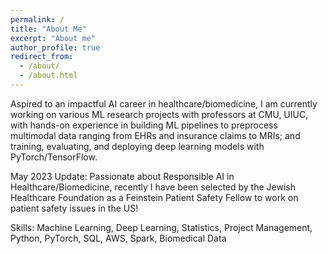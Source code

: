 ```yaml
---
permalink: /
title: "About Me"
excerpt: "About me"
author_profile: true
redirect_from: 
  - /about/
  - /about.html
---
```

Aspired to an impactful AI career in healthcare/biomedicine, I am currently working on various ML research projects with professors at CMU, UIUC, with hands-on experience in building ML pipelines to preprocess multimodal data ranging from EHRs and insurance claims to MRIs; and training, evaluating, and deploying deep learning models with PyTorch/TensorFlow.

May 2023 Update: 
Passionate about Responsible AI in Healthcare/Biomedicine, recently I have been selected by the Jewish Healthcare Foundation as a Feinstein Patient Safety Fellow to work on patient safety issues in the US! 

Skills: 
Machine Learning, Deep Learning, Statistics, Project Management, Python, PyTorch, SQL, AWS, Spark, Biomedical Data

